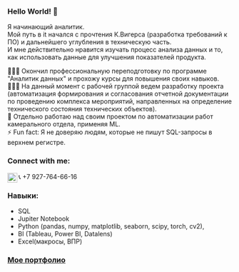 ### Hello World! 👋
Я начинающий аналитик.   
Мой путь в it начался с прочтения К.Вигерса (разработка требований к ПО) и дальнейшего углубления в техническую часть.    
И мне действительно нравится изучать процесс анализа данных и то, как использовать данные для улучшения показателей продукта.  


👨🏻‍🎓 Окончил профессиональную переподготовку по программе "Аналитик данных" и прохожу курсы для повышения своих навыков.  
👨🏻‍💼 На данный момент с рабочей группой ведем разработку проекта (автоматизация формирования и согласования отчетной документации по проведению комплекса мероприятий, направленных на определение технического состояния технических объектов).    
🔭 Отдельно работаю над своим проектом по автоматизации работ камерального отдела, применяя ML.  
⚡ Fun fact: Я не доверяю людям, которые не пишут SQL-запросы в верхнем регистре.
 
### Connect with me:

📞 +7 927-764-66-16
[<img align="left" alt="Nikolay-Karpov | Telegram" width="22px" src="https://cdn.jsdelivr.net/npm/simple-icons@v3/icons/telegram.svg" />][telegram]
 
### Навыки:
- SQL  
- Jupiter Notebook  
- Python (pandas, numpy, matplotlib, seaborn, scipy, torch, cv2), 
- BI (Tableau, Power BI, Datalens)
- Excel(макросы, ВПР)
 
### [Мое портфолио](https://github.com/Nikolay-Karpov/Portfolio)

<!--
⚡ <img align="left" alt="codeSTACKr's Github Stats" src="https://github-readme-stats.vercel.app/api?username=Nikolay-Karpov&show_icons=true&hide_border=true" />
-->

[telegram]: https://t.me/Karpov_Nikolay_A
